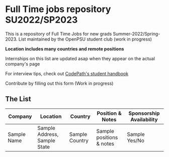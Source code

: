 # Full Time jobs repository SU2022/SP2023

This is a repository of Full Time Jobs for new grads Summer-2022/Spring-2023. List maintained by the OpenPSU student club (work in progress)

**Location includes many countries and remote positions**

Internships on this list are updated asap when they appear on the actual company's page

For interview tips, check out [CodePath's student handbook](https://books.codepath.org/student-handbook/technical-interviewing/studying-for-tech-interviews)

Contribute by filling out this form (Work in progress)

## The List

| Company | Location | Country | Position & Notes | Sponsorship Availability |
| ------------- | ------------- | ------------- | ------------- | ------------- |
| Sample Name  | Sample Address, Sample State  | Sample Country | Sample positions & notes  | Sample Yes/No  |
